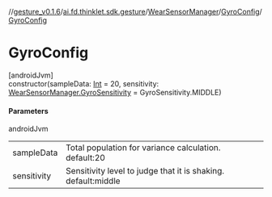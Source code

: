//[gesture_v0.1.6](../../../../index.md)/[ai.fd.thinklet.sdk.gesture](../../index.md)/[WearSensorManager](../index.md)/[GyroConfig](index.md)/[GyroConfig](-gyro-config.md)

# GyroConfig

[androidJvm]\
constructor(sampleData: [Int](https://kotlinlang.org/api/latest/jvm/stdlib/kotlin/-int/index.html) = 20, sensitivity: [WearSensorManager.GyroSensitivity](../-gyro-sensitivity/index.md) = GyroSensitivity.MIDDLE)

#### Parameters

androidJvm

| | |
|---|---|
| sampleData | Total population for variance calculation. default:20 |
| sensitivity | Sensitivity level to judge that it is shaking. default:middle |
